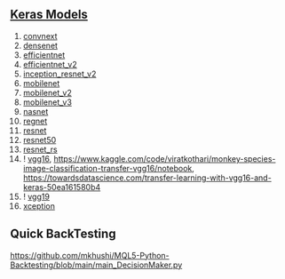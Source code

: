 ## [Keras Models](https://www.tensorflow.org/api_docs/python/tf/keras/applications) ##
1. [convnext](https://medium.com/@venkateshmungara/convnext-a-family-of-pure-convnet-models-aff07d266c29)
2. [densenet](https://medium.com/analytics-vidhya/exploring-densenets-and-a-comparison-with-other-deep-architectures-85f02597400a)
3. [efficientnet](https://medium.com/mlearning-ai/understanding-efficientnet-the-most-powerful-cnn-architecture-eaeb40386fad)
4. [efficientnet_v2](https://medium.com/mlearning-ai/understanding-efficientnet-the-most-powerful-cnn-architecture-eaeb40386fad)
5. [inception_resnet_v2](https://medium.com/the-owl/building-inception-resnet-v2-in-keras-from-scratch-a3546c4d93f0)
6. [mobilenet](https://medium.com/@godeep48/an-overview-on-mobilenet-an-efficient-mobile-vision-cnn-f301141db94d)
7. [mobilenet_v2](https://medium.com/@luis_gonzales/a-look-at-mobilenetv2-inverted-residuals-and-linear-bottlenecks-d49f85c12423)
8. [mobilenet_v3](https://sh-tsang.medium.com/paper-mobilenetv3-searching-for-mobilenetv3-image-classification-5072d4d8703c)
9. [nasnet](https://sh-tsang.medium.com/review-nasnet-neural-architecture-search-network-image-classification-23139ea0425d)
10. [regnet](https://sh-tsang.medium.com/review-regnet-designing-network-design-spaces-5e0c79910453)
11. [resnet](https://iq.opengenus.org/resnet/)
12. [resnet50](https://srsapireddy.medium.com/resnet-50-introduction-b5435fdba66f)
13. [resnet_rs](https://sh-tsang.medium.com/review-resnet-rs-re-scaling-resnet-88f73446462b)
14. ! [vgg16](https://medium.com/@mygreatlearning/everything-you-need-to-know-about-vgg16-7315defb5918), 
https://www.kaggle.com/code/viratkothari/monkey-species-image-classification-transfer-vgg16/notebook, 
https://towardsdatascience.com/transfer-learning-with-vgg16-and-keras-50ea161580b4
15. ! [vgg19](https://medium.com/@AnasBrital98/vgg-16-and-vgg-19-cnn-architectures-d876f639cab7)
16. [xception](https://towardsdatascience.com/review-xception-with-depthwise-separable-convolution-better-than-inception-v3-image-dc967dd42568)

## Quick BackTesting ##
https://github.com/mkhushi/MQL5-Python-Backtesting/blob/main/main_DecisionMaker.py